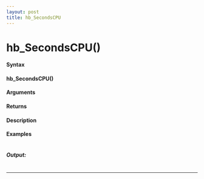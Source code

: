 ```yaml
---
layout: post
title: hb_SecondsCPU
---
```


# hb_SecondsCPU()


#### Syntax

#### hb_SecondsCPU()

#### Arguments

#### Returns

#### Description

#### Examples

```

```

##### Output:

```

```

---